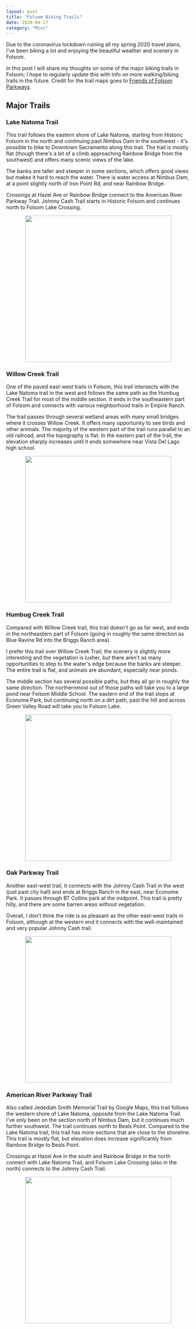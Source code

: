 ```yaml
---
layout: post
title: "Folsom Biking Trails"
date: 2020-04-17
category: "Misc"
---
```


Due to the coronavirus lockdown ruining all my spring 2020 travel plans, I've been biking a lot and enjoying the beautiful weather and scenery in Folsom. 

In this post I will share my thoughts on some of the major biking trails in Folsom; I hope to regularly update this with info on more walking/biking trails in the future. Credit for the trail maps goes to [Friends of Folsom Parkways](https://enjoyfolsomtrails.org/trailsmaps.html).

## Major Trails

### Lake Natoma Trail

This trail follows the eastern shore of Lake Natoma, starting from Historic Folsom in the north and continuing past Nimbus Dam in the southwest - it's possible to bike to Downtown Sacramento along this trail. The trail is mostly flat (though there's a bit of a climb approaching Rainbow Bridge from the southwest) and offers many scenic views of the lake. 

The banks are taller and steeper in some sections, which offers good views but makes it hard to reach the water. There is water access at Nimbus Dam, at a point slightly north of Iron Point Rd, and near Rainbow Bridge. 

Crossings at Hazel Ave or Rainbow Bridge connect to the American River Parkway Trail. Johnny Cash Trail starts in Historic Folsom and continues north to Folsom Lake Crossing.

<p align="center">
  <img height="400" src="https://yangdanny97.github.io/misc/trails/lake-natoma-trail.png">
</p>

### Willow Creek Trail

One of the paved east-west trails in Folsom, this trail intersects with the Lake Natoma trail in the west and follows the same path as the Humbug Creek Trail for most of the middle section. It ends in the southeastern part of Folsom and connects with various neighborhood trails in Empire Ranch. 

The trail passes through several wetland areas with many small bridges where it crosses Willow Creek. It offers many opportunity to see birds and other animals. The majority of the western part of the trail runs parallel to an old railroad, and the topography is flat. In the eastern part of the trail, the elevation sharply increases until it ends somewhere near Vista Del Lago high school.

<p align="center">
  <img height="400" src="https://yangdanny97.github.io/misc/trails/willow-creek-trail.png">
</p>

### Humbug Creek Trail

Compared with Willow Creek trail, this trail doesn't go as far west, and ends in the northeastern part of Folsom (going in roughly the same direction as Blue Ravine Rd into the Briggs Ranch area). 

I prefer this trail over Willow Creek Trail; the scenery is slightly more interesting and the vegetation is lusher, but there aren't as many opportunities to step to the water's edge because the banks are steeper. The entire trail is flat, and animals are abundant, especially near ponds.

The middle section has several possible paths, but they all go in roughly the same direction. The northernmost out of those paths will take you to a large pond near Folsom Middle School. The eastern end of the trail stops at Econome Park, but continuing north on a dirt path, past the hill and across Green Valley Road will take you to Folsom Lake. 

<p align="center">
  <img height="400" src="https://yangdanny97.github.io/misc/trails/humbug-creek-trail.png">
</p>

### Oak Parkway Trail

Another east-west trail, it connects with the Johnny Cash Trail in the west (just past city hall) and ends at Briggs Ranch in the east, near Econome Park. It passes through BT Collins park at the midpoint. This trail is pretty hilly, and there are some barren areas without vegetation. 

Overall, I don't think the ride is as pleasant as the other east-west trails in Folsom, although at the western end it connects with the well-maintained and very popular Johnny Cash trail.

<p align="center">
  <img height="400" src="https://yangdanny97.github.io/misc/trails/oak-parkway-trail.png">
</p>

### American River Parkway Trail

Also called Jedediah Smith Memorial Trail by Google Maps, this trail follows the western shore of Lake Natoma, opposite from the Lake Natoma Trail. I've only been on the section north of Nimbus Dam, but it continues much further southwest. The trail continues north to Beals Point. Compared to the Lake Natoma trail, this trail has more sections that are close to the shoreline. This trail is mostly flat, but elevation does increase significantly from Rainbow Bridge to Beals Point.

Crossings at Hazel Ave in the south and Rainbow Bridge in the north connect with Lake Natoma Trail, and Folsom Lake Crossing (also in the north) connects to the Johnny Cash Trail. 

<p align="center">
  <img height="400" src="https://yangdanny97.github.io/misc/trails/american-rv-pkwy.png">
</p>



